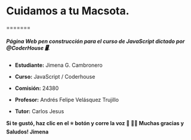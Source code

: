 # Cuidamos a tu Macsota.
=======
##### Página Web pen construcción para el curso de JavaScript dictado por @CoderHouse 🖥.


* **Estudiante:** Jimena G. Cambronero

* **Curso:** JavaScript / Coderhouse

* **Comisión:** 24380

* **Profesor:** Andrés Felipe Velásquez Trujillo

* **Tutor:** Carlos Jesus


**Si te gustó, haz clic en el ⭐️ botón y corre la voz 🦄 👩‍💻 Muchas gracias y Saludos! Jimena**